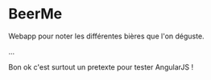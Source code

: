 # BeerMe
Webapp pour noter les différentes bières que l'on déguste.

...


Bon ok c'est surtout un pretexte pour tester AngularJS !
